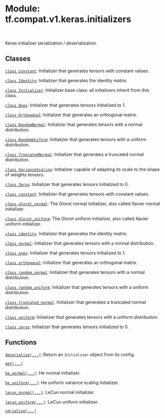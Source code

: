 <div itemscope itemtype="http://developers.google.com/ReferenceObject">
<meta itemprop="name" content="tf.compat.v1.keras.initializers" />
<meta itemprop="path" content="Stable" />
</div>

# Module: tf.compat.v1.keras.initializers


<table class="tfo-notebook-buttons tfo-api" align="left">
</table>



Keras initializer serialization / deserialization.



## Classes

[`class Constant`](../../../../tf/compat/v1/keras/initializers/Constant.md): Initializer that generates tensors with constant values.

[`class Identity`](../../../../tf/compat/v1/keras/initializers/Identity.md): Initializer that generates the identity matrix.

[`class Initializer`](../../../../tf/compat/v1/keras/initializers/Initializer.md): Initializer base class: all initializers inherit from this class.

[`class Ones`](../../../../tf/compat/v1/keras/initializers/Ones.md): Initializer that generates tensors initialized to 1.

[`class Orthogonal`](../../../../tf/compat/v1/keras/initializers/Orthogonal.md): Initializer that generates an orthogonal matrix.

[`class RandomNormal`](../../../../tf/compat/v1/keras/initializers/RandomNormal.md): Initializer that generates tensors with a normal distribution.

[`class RandomUniform`](../../../../tf/compat/v1/keras/initializers/RandomUniform.md): Initializer that generates tensors with a uniform distribution.

[`class TruncatedNormal`](../../../../tf/compat/v1/keras/initializers/TruncatedNormal.md): Initializer that generates a truncated normal distribution.

[`class VarianceScaling`](../../../../tf/compat/v1/keras/initializers/VarianceScaling.md): Initializer capable of adapting its scale to the shape of weights tensors.

[`class Zeros`](../../../../tf/compat/v1/keras/initializers/Zeros.md): Initializer that generates tensors initialized to 0.

[`class constant`](../../../../tf/compat/v1/keras/initializers/Constant.md): Initializer that generates tensors with constant values.

[`class glorot_normal`](../../../../tf/compat/v1/keras/initializers/glorot_normal.md): The Glorot normal initializer, also called Xavier normal initializer.

[`class glorot_uniform`](../../../../tf/compat/v1/keras/initializers/glorot_uniform.md): The Glorot uniform initializer, also called Xavier uniform initializer.

[`class identity`](../../../../tf/compat/v1/keras/initializers/Identity.md): Initializer that generates the identity matrix.

[`class normal`](../../../../tf/compat/v1/keras/initializers/RandomNormal.md): Initializer that generates tensors with a normal distribution.

[`class ones`](../../../../tf/compat/v1/keras/initializers/Ones.md): Initializer that generates tensors initialized to 1.

[`class orthogonal`](../../../../tf/compat/v1/keras/initializers/Orthogonal.md): Initializer that generates an orthogonal matrix.

[`class random_normal`](../../../../tf/compat/v1/keras/initializers/RandomNormal.md): Initializer that generates tensors with a normal distribution.

[`class random_uniform`](../../../../tf/compat/v1/keras/initializers/RandomUniform.md): Initializer that generates tensors with a uniform distribution.

[`class truncated_normal`](../../../../tf/compat/v1/keras/initializers/TruncatedNormal.md): Initializer that generates a truncated normal distribution.

[`class uniform`](../../../../tf/compat/v1/keras/initializers/RandomUniform.md): Initializer that generates tensors with a uniform distribution.

[`class zeros`](../../../../tf/compat/v1/keras/initializers/Zeros.md): Initializer that generates tensors initialized to 0.

## Functions

[`deserialize(...)`](../../../../tf/keras/initializers/deserialize.md): Return an `Initializer` object from its config.

[`get(...)`](../../../../tf/keras/initializers/get.md)

[`he_normal(...)`](../../../../tf/compat/v1/keras/initializers/he_normal.md): He normal initializer.

[`he_uniform(...)`](../../../../tf/compat/v1/keras/initializers/he_uniform.md): He uniform variance scaling initializer.

[`lecun_normal(...)`](../../../../tf/compat/v1/keras/initializers/lecun_normal.md): LeCun normal initializer.

[`lecun_uniform(...)`](../../../../tf/compat/v1/keras/initializers/lecun_uniform.md): LeCun uniform initializer.

[`serialize(...)`](../../../../tf/keras/initializers/serialize.md)

